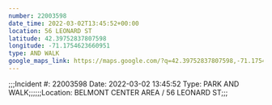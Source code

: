 ```yaml
---
number: 22003598
date_time: 2022-03-02T13:45:52+00:00
location: 56 LEONARD ST
latitude: 42.39752837807598
longitude: -71.1754623660951
type: AND WALK
google_maps_link: https://maps.google.com/?q=42.39752837807598,-71.1754623660951
---
```


;;;Incident #: 22003598  Date: 2022-03-02 13:45:52  Type: PARK AND WALK;;;;;;Location: BELMONT CENTER AREA / 56 LEONARD ST;;;
